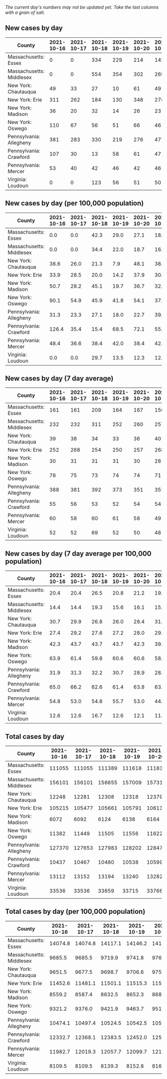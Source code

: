 _The current day's numbers may not be updated yet. Take the last columns with a grain of salt._
## New cases by day

| County | 2021-10-16 | 2021-10-17 | 2021-10-18 | 2021-10-19 | 2021-10-20 | 2021-10-21 | 2021-10-22 |
| --- | --- | --- | --- | --- | --- | --- | --- |
| Massachusetts: Essex | 0 | 0 | 334 | 229 | 214 | 142 |  |
| Massachusetts: Middlesex | 0 | 0 | 554 | 354 | 302 | 269 |  |
| New York: Chautauqua | 49 | 33 | 27 | 10 | 61 | 49 |  |
| New York: Erie | 311 | 262 | 184 | 130 | 348 | 278 |  |
| New York: Madison | 36 | 20 | 32 | 14 | 26 | 23 |  |
| New York: Oswego | 110 | 67 | 56 | 51 | 66 | 46 |  |
| Pennsylvania: Allegheny | 381 | 283 | 330 | 219 | 276 | 477 | 330 |
| Pennsylvania: Crawford | 107 | 30 | 13 | 58 | 61 | 47 | 31 |
| Pennsylvania: Mercer | 53 | 40 | 42 | 46 | 42 | 46 | 42 |
| Virginia: Loudoun | 0 | 0 | 123 | 56 | 51 | 50 | 54 |

## New cases by day (per 100,000 population)

| County | 2021-10-16 | 2021-10-17 | 2021-10-18 | 2021-10-19 | 2021-10-20 | 2021-10-21 | 2021-10-22 |
| --- | --- | --- | --- | --- | --- | --- | --- |
| Massachusetts: Essex | 0.0 | 0.0 | 42.3 | 29.0 | 27.1 | 18.0 |  |
| Massachusetts: Middlesex | 0.0 | 0.0 | 34.4 | 22.0 | 18.7 | 16.7 |  |
| New York: Chautauqua | 38.6 | 26.0 | 21.3 | 7.9 | 48.1 | 38.6 |  |
| New York: Erie | 33.9 | 28.5 | 20.0 | 14.2 | 37.9 | 30.3 |  |
| New York: Madison | 50.7 | 28.2 | 45.1 | 19.7 | 36.7 | 32.4 |  |
| New York: Oswego | 90.1 | 54.9 | 45.9 | 41.8 | 54.1 | 37.7 |  |
| Pennsylvania: Allegheny | 31.3 | 23.3 | 27.1 | 18.0 | 22.7 | 39.2 | 27.1 |
| Pennsylvania: Crawford | 126.4 | 35.4 | 15.4 | 68.5 | 72.1 | 55.5 | 36.6 |
| Pennsylvania: Mercer | 48.4 | 36.6 | 38.4 | 42.0 | 38.4 | 42.0 | 38.4 |
| Virginia: Loudoun | 0.0 | 0.0 | 29.7 | 13.5 | 12.3 | 12.1 | 13.1 |

## New cases by day (7 day average)

| County | 2021-10-16 | 2021-10-17 | 2021-10-18 | 2021-10-19 | 2021-10-20 | 2021-10-21 | 2021-10-22 |
| --- | --- | --- | --- | --- | --- | --- | --- |
| Massachusetts: Essex | 161 | 161 | 209 | 164 | 167 | 156 |  |
| Massachusetts: Middlesex | 232 | 232 | 311 | 252 | 260 | 257 |  |
| New York: Chautauqua | 39 | 38 | 34 | 33 | 36 | 40 |  |
| New York: Erie | 252 | 268 | 254 | 250 | 257 | 268 |  |
| New York: Madison | 30 | 31 | 31 | 31 | 30 | 28 |  |
| New York: Oswego | 78 | 75 | 73 | 74 | 74 | 71 |  |
| Pennsylvania: Allegheny | 388 | 381 | 392 | 373 | 351 | 351 | 328 |
| Pennsylvania: Crawford | 55 | 56 | 53 | 52 | 54 | 54 | 50 |
| Pennsylvania: Mercer | 60 | 58 | 60 | 61 | 58 | 49 | 44 |
| Virginia: Loudoun | 52 | 52 | 69 | 52 | 50 | 48 | 48 |

## New cases by day (7 day average per 100,000 population)

| County | 2021-10-16 | 2021-10-17 | 2021-10-18 | 2021-10-19 | 2021-10-20 | 2021-10-21 | 2021-10-22 |
| --- | --- | --- | --- | --- | --- | --- | --- |
| Massachusetts: Essex | 20.4 | 20.4 | 26.5 | 20.8 | 21.2 | 19.8 |  |
| Massachusetts: Middlesex | 14.4 | 14.4 | 19.3 | 15.6 | 16.1 | 15.9 |  |
| New York: Chautauqua | 30.7 | 29.9 | 26.8 | 26.0 | 28.4 | 31.5 |  |
| New York: Erie | 27.4 | 29.2 | 27.6 | 27.2 | 28.0 | 29.2 |  |
| New York: Madison | 42.3 | 43.7 | 43.7 | 43.7 | 42.3 | 39.5 |  |
| New York: Oswego | 63.9 | 61.4 | 59.8 | 60.6 | 60.6 | 58.1 |  |
| Pennsylvania: Allegheny | 31.9 | 31.3 | 32.2 | 30.7 | 28.9 | 28.9 | 27.0 |
| Pennsylvania: Crawford | 65.0 | 66.2 | 62.6 | 61.4 | 63.8 | 63.8 | 59.1 |
| Pennsylvania: Mercer | 54.8 | 53.0 | 54.8 | 55.7 | 53.0 | 44.8 | 40.2 |
| Virginia: Loudoun | 12.6 | 12.6 | 16.7 | 12.6 | 12.1 | 11.6 | 11.6 |

## Total cases by day

| County | 2021-10-16 | 2021-10-17 | 2021-10-18 | 2021-10-19 | 2021-10-20 | 2021-10-21 | 2021-10-22 |
| --- | --- | --- | --- | --- | --- | --- | --- |
| Massachusetts: Essex | 111055 | 111055 | 111389 | 111618 | 111832 | 111974 |  |
| Massachusetts: Middlesex | 156101 | 156101 | 156655 | 157009 | 157311 | 157580 |  |
| New York: Chautauqua | 12248 | 12281 | 12308 | 12318 | 12379 | 12428 |  |
| New York: Erie | 105215 | 105477 | 105661 | 105791 | 106139 | 106417 |  |
| New York: Madison | 6072 | 6092 | 6124 | 6138 | 6164 | 6187 |  |
| New York: Oswego | 11382 | 11449 | 11505 | 11556 | 11622 | 11668 |  |
| Pennsylvania: Allegheny | 127370 | 127653 | 127983 | 128202 | 128478 | 128955 | 129285 |
| Pennsylvania: Crawford | 10437 | 10467 | 10480 | 10538 | 10599 | 10646 | 10677 |
| Pennsylvania: Mercer | 13112 | 13152 | 13194 | 13240 | 13282 | 13328 | 13370 |
| Virginia: Loudoun | 33536 | 33536 | 33659 | 33715 | 33766 | 33816 | 33870 |

## Total cases by day (per 100,000 population)

| County | 2021-10-16 | 2021-10-17 | 2021-10-18 | 2021-10-19 | 2021-10-20 | 2021-10-21 | 2021-10-22 |
| --- | --- | --- | --- | --- | --- | --- | --- |
| Massachusetts: Essex | 14074.8 | 14074.8 | 14117.1 | 14146.2 | 14173.3 | 14191.3 |  |
| Massachusetts: Middlesex | 9685.5 | 9685.5 | 9719.9 | 9741.8 | 9760.6 | 9777.3 |  |
| New York: Chautauqua | 9651.5 | 9677.5 | 9698.7 | 9706.6 | 9754.7 | 9793.3 |  |
| New York: Erie | 11452.6 | 11481.1 | 11501.1 | 11515.3 | 11553.1 | 11583.4 |  |
| New York: Madison | 8559.2 | 8587.4 | 8632.5 | 8652.3 | 8688.9 | 8721.3 |  |
| New York: Oswego | 9321.2 | 9376.0 | 9421.9 | 9463.7 | 9517.7 | 9555.4 |  |
| Pennsylvania: Allegheny | 10474.1 | 10497.4 | 10524.5 | 10542.5 | 10565.2 | 10604.5 | 10631.6 |
| Pennsylvania: Crawford | 12332.7 | 12368.1 | 12383.5 | 12452.0 | 12524.1 | 12579.6 | 12616.2 |
| Pennsylvania: Mercer | 11982.7 | 12019.3 | 12057.7 | 12099.7 | 12138.1 | 12180.1 | 12218.5 |
| Virginia: Loudoun | 8109.5 | 8109.5 | 8139.3 | 8152.8 | 8165.1 | 8177.2 | 8190.3 |
